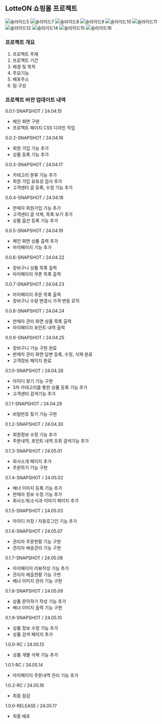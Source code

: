 ## LotteON 쇼핑몰 프로젝트

![슬라이드5](https://github.com/jun9708/lotteON/assets/102947577/6fa6425f-2392-4a61-bf54-1fc83b7b162e)
![슬라이드7](https://github.com/jun9708/lotteON/assets/102947577/038f9596-1862-45c2-91dd-733d2390db60)
![슬라이드8](https://github.com/jun9708/lotteON/assets/102947577/934a7132-3eb3-4199-b187-4121cf9880e9)
![슬라이드9](https://github.com/jun9708/lotteON/assets/102947577/f3583a69-d994-4b87-a8de-28c9bb90dcd8)
![슬라이드10](https://github.com/jun9708/lotteON/assets/102947577/73010f2a-fbdb-4662-8cb2-4c0e5d0ccc12)
![슬라이드11](https://github.com/jun9708/lotteON/assets/102947577/de94d3b2-54f5-4913-9e3f-9339c7ac71e7)
![슬라이드12](https://github.com/jun9708/lotteON/assets/102947577/aad39af9-9305-4f3f-899d-9ee5b0f997d3)
![슬라이드14](https://github.com/jun9708/lotteON/assets/102947577/1d9cc22c-6f14-455b-8485-d07d5f92f51f)
![슬라이드15](https://github.com/jun9708/lotteON/assets/102947577/3d611621-79e3-42c4-8ac5-1cef2b19132e)
![슬라이드16](https://github.com/jun9708/lotteON/assets/102947577/7d3654ec-2cf5-49e4-be33-1ca88cbfb7bd)


### 프로젝트 개요
 1) 프로젝트 주제
 2) 프로젝트 기간
 3) 배경 및 목적
 4) 주요기능
 5) 배포주소
 6) 팀 구성

### 프로젝트 버전 업데이트 내역
0.0.1-SNAPSHOT / 24.04.15
 - 메인 화면 구현
 - 프로젝트 페이지 CSS 디자인 작업

0.0.2-SNAPSHOT / 24.04.16
 - 회원 가입 기능 추가
 - 상품 등록 기능 추가

0.0.3-SNAPSHOT / 24.04.17
 - 카테고리 분류 기능 추가
 - 회원 가입 유효성 검사 추가
 - 고객센터 글 등록, 수정 기능 추가

0.0.4-SNAPSHOT / 24.04.18
 - 판매자 회원가입 기능 추가
 - 고객센터 글 삭제, 목록 보기 추가
 - 상품 옵션 등록 기능 추가

0.0.5-SNAPSHOT / 24.04.19
 - 메인 화면 상품 출력 추가
 - 마이페이지 기능 추가

0.0.6-SNAPSHOT / 24.04.22
 - 장바구니 상품 목록 출력
 - 마이페이지 쿠폰 목록 출력

0.0.7-SNAPSHOT / 24.04.23
 - 마이페이지 주문 목록 출력
 - 장바구니 수량 변경시 가격 변동 로직

0.0.8-SNAPSHOT / 24.04.24
 - 판매자 관리 화면 상품 목록 출력
 - 마이페이지 포인트 내역 출력

0.0.9-SNAPSHOT / 24.04.25
 - 장바구니 기능 구현 완료
 - 판매자 관리 화면 답변 등록, 수정, 삭제 완료
 - 고객정보 페이지 완료

0.1.0-SNAPSHOT / 24.04.26
 - 아이디 찾기 기능 구현
 - 3차 카테고리를 통한 상품 등록 기능 추가
 - 고객센터 검색기능 추가

0.1.1-SNAPSHOT / 24.04.29
 - 비밀번호 찾기 기능 구현

0.1.2-SNAPSHOT / 24.04.30
 - 회원정보 수정 기능 추가
 - 주문내역, 포인트 내역 조회 검색기능 추가

0.1.3-SNAPSHOT / 24.05.01
 - 회사소개 페이지 추가
 - 주문하기 기능 구현

0.1.4-SNAPSHOT / 24.05.02
 - 배너 이미지 등록 기능 추가
 - 판매자 정보 수정 기능 추가
 - 회사소개/소식과 이야기 페이지 추가

0.1.5-SNAPSHOT / 24.05.03
 - 아이디 저장 / 자동로그인 기능 추가

0.1.6-SNAPSHOT / 24.05.07
 - 관리자 주문현황 기능 구현
 - 관리자 배송관리 기능 구현

0.1.7-SNAPSHOT / 24.05.08
 - 마이페이지 리뷰작성 기능 추가
 - 관리자 매출현황 기능 구현
 - 배너 이미지 관리 기능 구현

0.1.8-SNAPSHOT / 24.05.09
 - 상품 문의하기 작성 기능 추가
 - 배너 이미지 출력 기능 구현

0.1.9-SNAPSHOT / 24.05.10
 - 상품 정보 수정 기능 추가
 - 상품 검색 페이지 추가

1.0.0-RC / 24.05.13
 - 상품 개별 삭제 기능 추가

1.0.1-RC / 24.05.14
 - 마이페이지 주문내역 관리 기능 추가

1.0.2-RC / 24.05.16
 - 최종 점검

1.0.0-RELEASE / 24.05.17
 - 최종 배포
